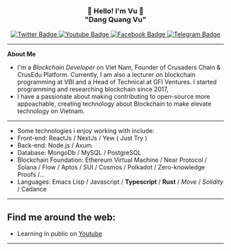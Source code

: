 <h3 align="center">👋   Hello! I'm Vu   👋 <br/> "Dang Quang Vu" </h3>

<div id="badges" align="center">
  <a href="https://twitter.com/eamondang">
    <img src="https://img.shields.io/badge/Twitter-blue?style=for-the-badge&logo=twitter&logoColor=white" alt="Twitter Badge"/>
  </a>
  <a href="https://youtube.com/@eamontech">
    <img src="https://img.shields.io/badge/YouTube-red?style=for-the-badge&logo=youtube&logoColor=white" alt="Youtube Badge"/>
  </a>
  <a href="https://facebook.com/eamondang">
    <img src="https://img.shields.io/badge/Facebook-black?style=for-the-badge&logo=facebook&logoColor=white" alt="Facebook Badge"/>
  </a>
  <a href="https://t.me/eamondang">
    <img src="https://img.shields.io/badge/Telegram-blue?style=for-the-badge&logo=telegram&logoColor=white" alt="Telegram Badge"/>
  </a>
  <br/>
</div>

---
**About Me**
- I'm a *Blockchain Developer* on Viet Nam, Founder of Crusaders Chain & CrusEdu Platform. Currently, I am also a lecturer on blockchain programming at VBI and a Head of Technical at GFI Ventures. I started programming and researching blockchain since 2017,
- I have a passionate about making contributing to open-source more appoachable, creating technology about Blockchain to make elevate technology on Vietnam.
---
- Some technologies i enjoy working with include:
 - Front-end: ReactJs / NextJs / Yew ( Just Try )
 - Back-end: Node.js / Axum 
 - Database: MongoDb / MySQL / PostgreSQL
 - Blockchain Foundation: Ethereum Virtual Machine / Near Protocol / Solana / Flow / Aptos / SUI / Cosmos / Polkadot / Zero-knowledge Proofs /...
 - Languages: Emacs Lisp / Javascript / **Typescript** / **Rust** / *Move* / *Solidity* / Cadance
---
Find me around the web:
-----------------------
- Learning in public on <a href="https://youtube.com/@eamontech">Youtube</a>
-----------------------
